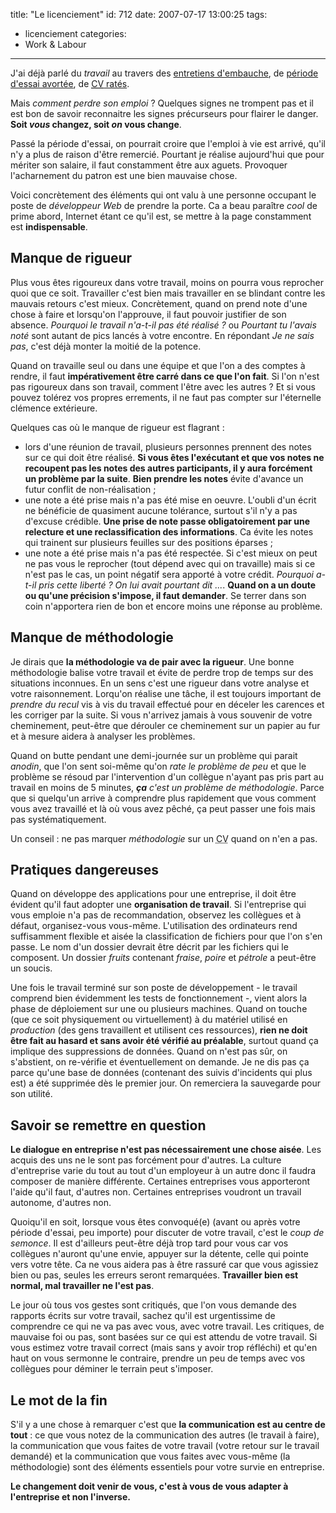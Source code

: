 title: "Le licenciement"
id: 712
date: 2007-07-17 13:00:25
tags:
- licenciement
categories:
- Work & Labour
---

J'ai déjà parlé du _travail_ au travers des [entretiens d'embauche](https://oncletom.io/?s=entretien+embauche), de [période d'essai avortée](https://oncletom.io/2006/10/31/21-jours-et-puis-sen-va/), de [<acronym title="Curriculum vitæ">CV</acronym> ratés](https://oncletom.io/2006/05/17/embauche/).

Mais _comment perdre son emploi_ ? Quelques signes ne trompent pas et il est bon de savoir reconnaitre les signes précurseurs pour flairer le danger.
**Soit _vous_ changez, soit _on_ vous change**.
<!--more-->
Passé la période d'essai, on pourrait croire que l'emploi à vie est arrivé, qu'il n'y a plus de raison d'être remercié. Pourtant je réalise aujourd'hui que pour mériter son salaire, il faut constamment être aux aguets. Provoquer l'acharnement du patron est une bien mauvaise chose.

Voici concrètement des éléments qui ont valu à une personne occupant le poste de _développeur Web_ de prendre la porte. Ca a beau paraître _cool_ de prime abord, Internet étant ce qu'il est, se mettre à la page constamment est **indispensable**.

## Manque de rigueur

Plus vous êtes rigoureux dans votre travail, moins on pourra vous reprocher quoi que ce soit. Travailler c'est bien mais travailler en se blindant contre les mauvais retours c'est mieux.
Concrètement, quand on prend note d'une chose à faire et lorsqu'on l'approuve, il faut pouvoir justifier de son absence. <cite>Pourquoi le travail n'a-t-il pas été réalisé ?</cite> ou <cite>Pourtant tu l'avais noté</cite> sont autant de pics lancés à votre encontre. En répondant <cite>Je ne sais pas</cite>, c'est déjà monter la moitié de la potence.

Quand on travaille seul ou dans une équipe et que l'on a des comptes à rendre, il faut **impérativement être carré dans ce que l'on fait**. Si l'on n'est pas rigoureux dans son travail, comment l'être avec les autres ? Et si vous pouvez tolérez vos propres errements, il ne faut pas compter sur l'éternelle clémence extérieure.

Quelques cas où le manque de rigueur est flagrant :

*   lors d'une réunion de travail, plusieurs personnes prennent des notes sur ce qui doit être réalisé. **Si vous êtes l'exécutant et que vos notes ne recoupent pas les notes des autres participants, il y aura forcément un problème par la suite**. **Bien prendre les notes** évite d'avance un futur conflit de non-réalisation ;
*   une note a été prise mais n'a pas été mise en oeuvre. L'oubli d'un écrit ne bénéficie de quasiment aucune tolérance, surtout s'il n'y a pas d'excuse crédible. **Une prise de note passe obligatoirement par une relecture et une reclassification des informations**. Ca évite les notes qui trainent sur plusieurs feuilles sur des positions éparses ;
*   une note a été prise mais n'a pas été respectée. Si c'est mieux on peut ne pas vous le reprocher (tout dépend avec qui on travaille) mais si ce n'est pas le cas, un point négatif sera apporté à votre crédit. <cite>Pourquoi a-t-il pris cette liberté ? On lui avait pourtant dit ...</cite>. **Quand on a un doute ou qu'une précision s'impose, il faut demander**. Se terrer dans son coin n'apportera rien de bon et encore moins une réponse au problème.

## Manque de méthodologie

Je dirais que **la méthodologie va de pair avec la rigueur**. Une bonne méthodologie balise votre travail et évite de perdre trop de temps sur des situations inconnues. En un sens c'est une rigueur dans votre analyse et votre raisonnement. Lorqu'on réalise une tâche, il est toujours important de _prendre du recul_ vis à vis du travail effectué pour en déceler les carences et les corriger par la suite. Si vous n'arrivez jamais à vous souvenir de votre cheminement, peut-être que dérouler ce cheminement sur un papier au fur et à mesure aidera à analyser les problèmes.

Quand on butte pendant une demi-journée sur un problème qui parait _anodin_, que l'on sent soi-même qu'on _rate le problème de peu_ et que le problème se résoud par l'intervention d'un collègue n'ayant pas pris part au travail en moins de 5 minutes, _**ça** c'est un problème de méthodologie_. Parce que si quelqu'un arrive à comprendre plus rapidement que vous comment vous avez travaillé et là où vous avez pêché, ça peut passer une fois mais pas systématiquement.

Un conseil : ne pas marquer _méthodologie_ sur un <acronym title="Curriculum vitæ">CV</acronym> quand on n'en a pas.

## Pratiques dangereuses

Quand on développe des applications pour une entreprise, il doit être évident qu'il faut adopter une **organisation de travail**. Si l'entreprise qui vous emploie n'a pas de recommandation, observez les collègues et à défaut, organisez-vous vous-même. L'utilisation des ordinateurs rend suffisamment flexible et aisée la classification de fichiers pour que l'on s'en passe. Le nom d'un dossier devrait être décrit par les fichiers qui le composent. Un dossier _fruits_ contenant _fraise_, _poire_ et _pétrole_ a peut-être un soucis.

Une fois le travail terminé sur son poste de développement - le travail comprend bien évidemment les tests de fonctionnement -, vient alors la phase de déploiement sur une ou plusieurs machines. Quand on touche (que ce soit physiquement ou virtuellement) à du matériel utilisé en _production_ (des gens travaillent et utilisent ces ressources), **rien ne doit être fait au hasard et sans avoir été vérifié au préalable**, surtout quand ça implique des suppressions de données.
Quand on n'est pas sûr, on s'abstient, on re-vérifie et éventuellement on demande. Je ne dis pas ça parce qu'une base de données (contenant des suivis d'incidents qui plus est) a été supprimée dès le premier jour. On remerciera la sauvegarde pour son utilité.

## Savoir se remettre en question

**Le dialogue en entreprise n'est pas nécessairement une chose aisée**. Les acquis des uns ne le sont pas forcément pour d'autres. La culture d'entreprise varie du tout au tout d'un employeur à un autre donc il faudra composer de manière différente. Certaines entreprises vous apporteront l'aide qu'il faut, d'autres non. Certaines entreprises voudront un travail autonome, d'autres non.

Quoiqu'il en soit, lorsque vous êtes convoqué(e) (avant ou après votre période d'essai, peu importe) pour discuter de votre travail, c'est le _coup de semonce_. Il est d'ailleurs peut-être déjà trop tard pour vous car vos collègues n'auront qu'une envie, appuyer sur la détente, celle qui pointe vers votre tête. Ca ne vous aidera pas à être rassuré car que vous agissiez bien ou pas, seules les erreurs seront remarquées. **Travailler bien est normal, mal travailler ne l'est pas**.

Le jour où tous vos gestes sont critiqués, que l'on vous demande des rapports écrits sur votre travail, sachez qu'il est urgentissime de comprendre ce qui ne va pas avec vous, avec votre travail. Les critiques, de mauvaise foi ou pas, sont basées sur ce qui est attendu de votre travail. Si vous estimez votre travail correct (mais sans y avoir trop réfléchi) et qu'en haut on vous sermonne le contraire, prendre un peu de temps avec vos collègues pour déminer le terrain peut s'imposer.

## Le mot de la fin

S'il y a une chose à remarquer c'est que **la communication est au centre de tout** : ce que vous notez de la communication des autres (le travail à faire), la communication que vous faites de votre travail (votre retour sur le travail demandé) et la communication que vous faites avec vous-même (la méthodologie) sont des éléments essentiels pour votre survie en entreprise.

**Le changement doit venir de vous, c'est à vous de vous adapter à l'entreprise et non l'inverse.**